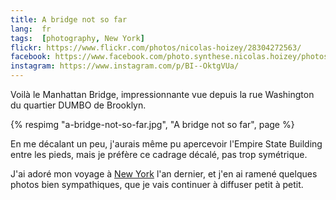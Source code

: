 ```yaml
---
title: A bridge not so far
lang:  fr
tags:  [photography, New York]
flickr: https://www.flickr.com/photos/nicolas-hoizey/28304272563/
facebook: https://www.facebook.com/photo.synthese.nicolas.hoizey/photos/a.310523142454600.1073741828.310495275790720/570513543122224/?type=1&amp;theater
instagram: https://www.instagram.com/p/BI--OktgVUa/
---
```


Voilà le Manhattan Bridge, impressionnante vue depuis la rue Washington du quartier DUMBO de Brooklyn.

{% respimg "a-bridge-not-so-far.jpg", "A bridge not so far", page %}

En me décalant un peu, j'aurais même pu apercevoir l'Empire State Building entre les pieds, mais je préfère ce cadrage décalé, pas trop symétrique.

J'ai adoré mon voyage à [New York](/tags/new-york.html) l'an dernier, et j'en ai ramené quelques photos bien sympathiques, que je vais continuer à diffuser petit à petit.
